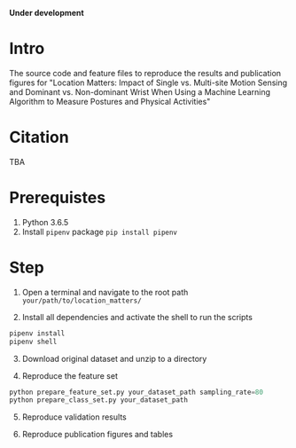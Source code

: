 __Under development__

# Intro

The source code and feature files to reproduce the results and publication figures for "Location Matters: Impact of Single vs. Multi-site Motion Sensing and Dominant vs. Non-dominant Wrist When Using a Machine Learning Algorithm to Measure Postures and Physical Activities"

# Citation

TBA

# Prerequistes

1. Python 3.6.5
2. Install `pipenv` package `pip install pipenv`

# Step

1. Open a terminal and navigate to the root path `your/path/to/location_matters/`

2. Install all dependencies and activate the shell to run the scripts

```python
pipenv install
pipenv shell
```

3. Download original dataset and unzip to a directory

4. Reproduce the feature set

```python
python prepare_feature_set.py your_dataset_path sampling_rate=80
python prepare_class_set.py your_dataset_path
```

5. Reproduce validation results

6. Reproduce publication figures and tables
